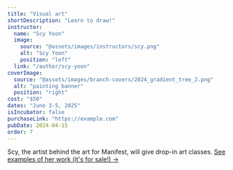 ```yaml
---
title: "Visual art"
shortDescription: "Learn to draw!"
instructor:
  name: "Scy Yoon"
  image:
    source: "@assets/images/instructors/scy.png"
    alt: "Scy Yoon"
    position: "left"
  link: "/author/scy-yoon"
coverImage:
  source: "@assets/images/branch-covers/2024_gradient_tree_2.png"
  alt: "painting banner"
  position: "right"
cost: "$50"
dates: "June 3-5, 2025"
isIncubator: false
purchaseLink: "https://example.com"
pubDate: 2024-04-15
order: 7
---
```


Scy, the artist behind the art for Manifest, will give drop-in art classes. [See examples of her work (it's for sale!) →](https://x.com/etirabys/status/1544839353406328834)
